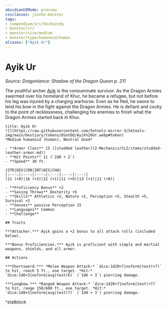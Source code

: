```yaml
---
obsidianUIMode: preview
cssclasses: json5e-monster
tags:
- compendium/src/5e/dsotdq
- monster/cr/
- monster/size/medium
- monster/type/humanoid/human
aliases: ["Ayik Ur"]
---
```

# Ayik Ur
*Source: Dragonlance: Shadow of the Dragon Queen p. 211*  

The youthful archer [Ayik](2-Mechanics/CLI/bestiary/npc/ayik-ur-dsotdq.md) is the consummate survivor. As the Dragon Armies swarmed over his homeland of Khur, he became a refugee, but not before his leg was injured by a charging warhorse. Even as he fled, he swore to lend his bow in the fight against the Dragon Armies. He is defiant and cocky to the point of recklessness, challenging his enemies to finish what the Dragon Armies started back in Khur.

```ad-statblock
title: Ayik Ur
![](https://raw.githubusercontent.com/5etools-mirror-3/5etools-img/main/bestiary/tokens/DSotDQ/Ayik%20Ur.webp#token)
*Medium humanoid (human), Neutral Good*

- **Armor Class** 15 ([studded leather](2-Mechanics/CLI/items/studded-leather-armor.md))
- **Hit Points** 11 (`2d8 + 2`)
- **Speed** 30 ft.

|STR|DEX|CON|INT|WIS|CHA|
|:---:|:---:|:---:|:---:|:---:|:---:|
|11 (+0)|16 (+3)|12 (+1)|11 (+0)|13 (+1)|11 (+0)|

- **Proficiency Bonus** +2
- **Saving Throws** Dexterity +5
- **Skills** Athletics +2, Nature +2, Perception +5, Stealth +5, Survival +3
- **Senses** passive Perception 15
- **Languages** Common
- **Challenge** 

## Traits

***Attacker.*** Ayik gains a +2 bonus to all attack rolls (included below).

***Bonus Proficiencies.*** Ayik is proficient with simple and martial weapons, shields, and all armor.

## Actions

***Shortsword.*** *Melee Weapon Attack:* `dice:1d20+7|noform|text(+7)` to hit, reach 5 ft., one target. *Hit:* `dice:1d6+3|noform|avg|text(6)` (`1d6 + 3`) piercing damage.

***Longbow.*** *Ranged Weapon Attack:* `dice:1d20+7|noform|text(+7)` to hit, range 150/600 ft., one target. *Hit:* `dice:1d8+3|noform|avg|text(7)` (`1d8 + 3`) piercing damage.
```
^statblock